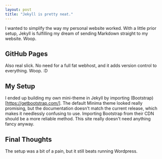 ```yaml
---
layout: post
title: "Jekyll is pretty neat."
---
```

I wanted to simplify the way my personal website worked. With a little prior setup, Jekyll is fulfilling my dream of sending Markdown straight to my website. Woop.

## GitHub Pages
Also real slick. No need for a full fat webhost, and it adds version control to everything. Woop. :D

## My Setup
I ended up building my own mini-theme in Jekyll by importing (Bootstrap)[https://getbootstrap.com/]. The default Minima theme looked really promising, but the documentation doesn't match the current release, which makes it needlessly confusing to use. Importing Bootstrap from their CDN should be a more reliable method. This site really doesn't need anything fancy anyway.

## Final Thoughts
The setup was a bit of a pain, but it still beats running Wordpress.